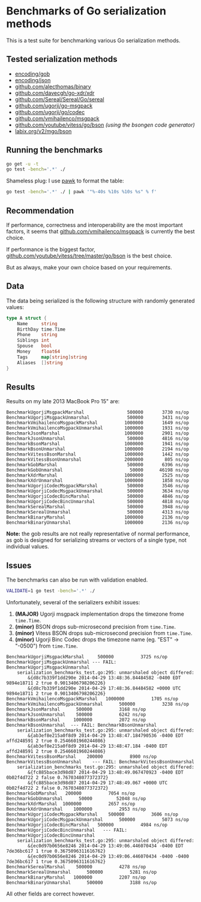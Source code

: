 # Benchmarks of Go serialization methods

This is a test suite for benchmarking various Go serialization methods.

## Tested serialization methods

- [encoding/gob](http://golang.org/pkg/encoding/gob/)
- [encoding/json](http://golang.org/pkg/encoding/json/)
- [github.com/alecthomas/binary](https://github.com/alecthomas/binary)
- [github.com/davecgh/go-xdr/xdr](https://github.com/davecgh/go-xdr)
- [github.com/Sereal/Sereal/Go/sereal](https://github.com/Sereal/Sereal)
- [github.com/ugorji/go-msgpack](https://github.com/ugorji/go-msgpack)
- [github.com/ugorji/go/codec](https://github.com/ugorji/go/tree/master/codec)
- [github.com/vmihailenco/msgpack](https://github.com/vmihailenco/msgpack)
- [github.com/youtube/vitess/go/bson](https://github.com/youtube/vitess/tree/master/go/bson) *(using the bsongen code generator)*
- [labix.org/v2/mgo/bson](https://labix.org/v2/mgo/bson)


## Running the benchmarks

```bash
go get -u -t
go test -bench='.*' ./
```

Shameless plug: I use [pawk](https://github.com/alecthomas/pawk) to format the table:

```bash
go test -bench='.*' ./ | pawk '"%-40s %10s %10s %s" % f'
```

## Recommendation

If performance, correctness and interoperability are the most important
factors, it seems that
[github.com/vmihailenco/msgpack](https://github.com/vmihailenco/msgpack) is
currently the best choice.

If performance is the biggest factor,
[github.com/youtube/vitess/tree/master/go/bson](//github.com/youtube/vitess/tree/master/go/bson)
is the best choice.

But as always, make your own choice based on your requirements.

## Data

The data being serialized is the following structure with randomly generated values:

```go
type A struct {
	Name     string
	BirthDay time.Time
	Phone    string
	Siblings int
	Spouse   bool
	Money    float64
	Tags     map[string]string
	Aliases  []string
}
```


## Results

Results on my late 2013 MacBook Pro 15" are:

```
BenchmarkUgorjiMsgpackMarshal                500000       3730 ns/op
BenchmarkUgorjiMsgpackUnmarshal              500000       3431 ns/op
BenchmarkVmihailencoMsgpackMarshal          1000000       1649 ns/op
BenchmarkVmihailencoMsgpackUnmarshal        1000000       1931 ns/op
BenchmarkJsonMarshal                        1000000       2901 ns/op
BenchmarkJsonUnmarshal                       500000       4816 ns/op
BenchmarkBsonMarshal                        1000000       1941 ns/op
BenchmarkBsonUnmarshal                      1000000       2194 ns/op
BenchmarkVitessBsonMarshal                  1000000       1442 ns/op
BenchmarkVitessBsonUnmarshal                2000000        805 ns/op
BenchmarkGobMarshal                          500000       6396 ns/op
BenchmarkGobUnmarshal                         50000      46198 ns/op
BenchmarkXdrMarshal                         1000000       2525 ns/op
BenchmarkXdrUnmarshal                       1000000       1858 ns/op
BenchmarkUgorjiCodecMsgpackMarshal           500000       3546 ns/op
BenchmarkUgorjiCodecMsgpackUnmarshal         500000       3634 ns/op
BenchmarkUgorjiCodecBincMarshal              500000       4846 ns/op
BenchmarkUgorjiCodecBincUnmarshal            500000       4818 ns/op
BenchmarkSerealMarshal                       500000       3948 ns/op
BenchmarkSerealUnmarshal                     500000       4313 ns/op
BenchmarkBinaryMarshal                      1000000       2136 ns/op
BenchmarkBinaryUnmarshal                    1000000       2136 ns/op
```

**Note:** the gob results are not really representative of normal performance, as gob is designed for serializing streams or vectors of a single type, not individual values.


## Issues

The benchmarks can also be run with validation enabled.

```bash
VALIDATE=1 go test -bench='.*' ./
```

Unfortunately, several of the serializers exhibit issues:

1. **(MAJOR)** Ugorji msgpack implementation drops the timezone frome `time.Time`.
2. **(minor)** BSON drops sub-microsecond precision from `time.Time`.
3. **(minor)** Vitess BSON drops sub-microsecond precision from `time.Time`.
4. **(minor)** Ugorji Binc Codec drops the timezone name (eg. "EST" -> "-0500") from `time.Time`.

```
BenchmarkUgorjiMsgpackMarshal     500000          3725 ns/op
BenchmarkUgorjiMsgpackUnmarshal --- FAIL: BenchmarkUgorjiMsgpackUnmarshal
    serialization_benchmarks_test.go:295: unmarshaled object differed:
        &{d8c7b339f1dd290e 2014-04-29 13:48:36.84484582 -0400 EDT 9894e18711 2 true 0.9013406798206226}
        &{d8c7b339f1dd290e 2014-04-29 17:48:36.84484582 +0000 UTC 9894e18711 2 true 0.9013406798206226}
BenchmarkVmihailencoMsgpackMarshal   1000000          1705 ns/op
BenchmarkVmihailencoMsgpackUnmarshal      500000          3238 ns/op
BenchmarkJsonMarshal      500000          3168 ns/op
BenchmarkJsonUnmarshal    500000          6242 ns/op
BenchmarkBsonMarshal     1000000          2072 ns/op
BenchmarkBsonUnmarshal  --- FAIL: BenchmarkBsonUnmarshal
    serialization_benchmarks_test.go:295: unmarshaled object differed:
        &{ab3ef8e215a0f8d9 2014-04-29 13:48:47.184790536 -0400 EDT affd248591 2 true 0.2546601960244086}
        &{ab3ef8e215a0f8d9 2014-04-29 13:48:47.184 -0400 EDT affd248591 2 true 0.2546601960244086}
BenchmarkVitessBsonMarshal    200000          8900 ns/op
BenchmarkVitessBsonUnmarshal    --- FAIL: BenchmarkVitessBsonUnmarshal
    serialization_benchmarks_test.go:295: unmarshaled object differed:
        &{fc885bace3d98d87 2014-04-29 13:48:49.067470923 -0400 EDT 0b02f4d722 2 false 0.7670348077372372}
        &{fc885bace3d98d87 2014-04-29 17:48:49.067 +0000 UTC 0b02f4d722 2 false 0.7670348077372372}
BenchmarkGobMarshal   200000          7054 ns/op
BenchmarkGobUnmarshal      50000         52048 ns/op
BenchmarkXdrMarshal  1000000          2657 ns/op
BenchmarkXdrUnmarshal    1000000          2953 ns/op
BenchmarkUgorjiCodecMsgpackMarshal    500000          3606 ns/op
BenchmarkUgorjiCodecMsgpackUnmarshal      500000          5073 ns/op
BenchmarkUgorjiCodecBincMarshal   500000          4984 ns/op
BenchmarkUgorjiCodecBincUnmarshal   --- FAIL: BenchmarkUgorjiCodecBincUnmarshal
    serialization_benchmarks_test.go:295: unmarshaled object differed:
        &{ec0d97b0656e8246 2014-04-29 13:49:06.446070434 -0400 EDT 7de36bc617 1 true 0.3675096311616762}
        &{ec0d97b0656e8246 2014-04-29 13:49:06.446070434 -0400 -0400 7de36bc617 1 true 0.3675096311616762}
BenchmarkSerealMarshal    500000          4278 ns/op
BenchmarkSerealUnmarshal      500000          5281 ns/op
BenchmarkBinaryMarshal   1000000          2207 ns/op
BenchmarkBinaryUnmarshal      500000          3188 ns/op
```

All other fields are correct however.
